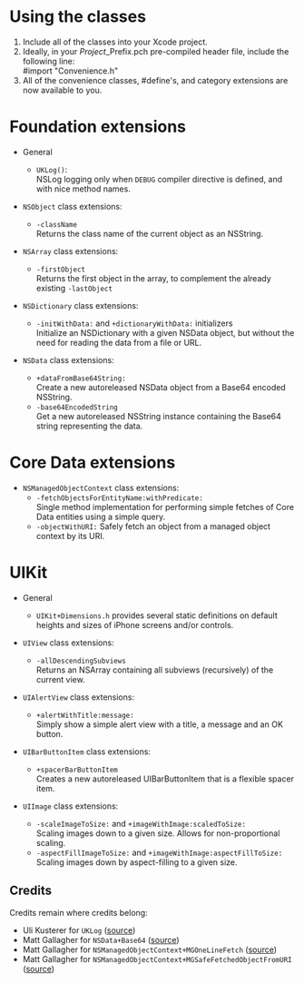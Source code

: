 Using the classes
=================
1. Include all of the classes into your Xcode project.
2. Ideally, in your *Project*_Prefix.pch pre-compiled header file, include
   the following line:  
       #import "Convenience.h"
3. All of the convenience classes, #define's, and category extensions are now
   available to you.

Foundation extensions
=====================
* General
  - `UKLog()`:  
    NSLog logging only when `DEBUG` compiler directive is defined, and with nice
    method names.
  
* `NSObject` class extensions:
  - `-className`  
    Returns the class name of the current object as an NSString.

* `NSArray` class extensions:
  - `-firstObject`  
    Returns the first object in the array, to complement the already existing
    `-lastObject`
  
* `NSDictionary` class extensions:
  - `-initWithData:` and `+dictionaryWithData:` initializers  
    Initialize an NSDictionary with a given NSData object, but without the need
    for reading the data from a file or URL.

* `NSData` class extensions:
  - `+dataFromBase64String:`  
    Create a new autoreleased NSData object from a Base64 encoded NSString.
  - `-base64EncodedString`  
	Get a new autoreleased NSString instance containing the Base64 string
	representing the data.
  
Core Data extensions
====================
* `NSManagedObjectContext` class extensions:
  - `-fetchObjectsForEntityName:withPredicate:`  
    Single method implementation for performing simple fetches of Core Data
    entities using a simple query.
  - `-objectWithURI:`
    Safely fetch an object from a managed object context by its URI.

UIKit
=====
* General
  - `UIKit+Dimensions.h` provides several static definitions on default heights
    and sizes of iPhone screens and/or controls.

* `UIView` class extensions:
  - `-allDescendingSubviews`  
	Returns an NSArray containing all subviews (recursively) of the current
	view.

* `UIAlertView` class extensions:
  - `+alertWithTitle:message:`  
	Simply show a simple alert view with a title, a message and an OK button.

* `UIBarButtonItem` class extensions:
  - `+spacerBarButtonItem`  
    Creates a new autoreleased UIBarButtonItem that is a flexible spacer item.

* `UIImage` class extensions:
  - `-scaleImageToSize:` and `+imageWithImage:scaledToSize:`  
    Scaling images down to a given size. Allows for non-proportional scaling.
  - `-aspectFillImageToSize:` and `+imageWithImage:aspectFillToSize:`  
    Scaling images down by aspect-filling to a given size.

Credits
-------
Credits remain where credits belong:

* Uli Kusterer for `UKLog`
  ([source](http://zathras.de/angelweb/blog-uk-helper-macros.htm))
* Matt Gallagher for `NSData+Base64`
  ([source](http://cocoawithlove.com/2009/06/base64-encoding-options-on-mac-and.html))
* Matt Gallagher for `NSManagedObjectContext+MGOneLineFetch`
  ([source](http://cocoawithlove.com/2008/03/core-data-one-line-fetch.html))
* Matt Gallagher for `NSManagedObjectContext+MGSafeFetchedObjectFromURI`
  ([source](http://cocoawithlove.com/2008/08/safely-fetching-nsmanagedobject-by-uri.html))

